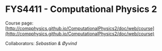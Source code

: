 # FYS4411 - Computational Physics 2

Course page:
[http://compphysics.github.io/ComputationalPhysics2/doc/web/course](http://compphysics.github.io/ComputationalPhysics2/doc/web/course)

Collaborators: _Sebastian & Øyvind_
